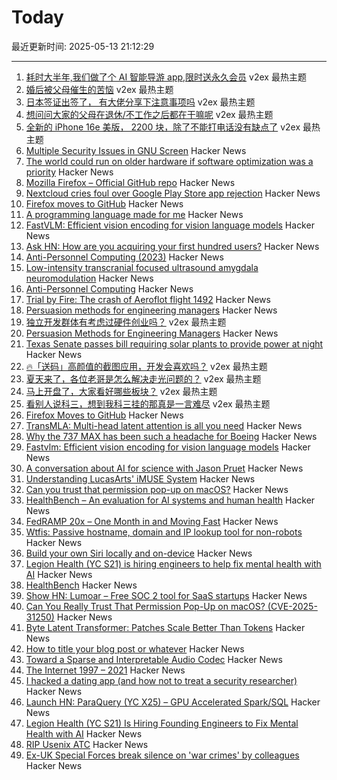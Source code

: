 # Today

最近更新时间: 2025-05-13 21:12:29

--- 
1. [耗时大半年,我们做了个 AI 智能导游 app,限时送永久会员](https://www.v2ex.com/t/1131474) v2ex 最热主题
2. [婚后被父母催生的苦恼](https://www.v2ex.com/t/1131425) v2ex 最热主题
3. [日本签证出签了， 有大佬分享下注意事项吗](https://www.v2ex.com/t/1131418) v2ex 最热主题
4. [想问问大家的父母在退休/不工作之后都在干嘛呢](https://www.v2ex.com/t/1131367) v2ex 最热主题
5. [全新的 iPhone 16e 美版， 2200 块，除了不能打电话没有缺点了](https://www.v2ex.com/t/1131324) v2ex 最热主题
6. [Multiple Security Issues in GNU Screen](https://www.openwall.com/lists/oss-security/2025/05/12/1) Hacker News
7. [The world could run on older hardware if software optimization was a priority](https://twitter.com/ID_AA_Carmack/status/1922100771392520710) Hacker News
8. [Mozilla Firefox – Official GitHub repo](https://github.com/mozilla-firefox/firefox) Hacker News
9. [Nextcloud cries foul over Google Play Store app rejection](https://www.theregister.com/2025/05/13/nextcloud_play_store_complaint/) Hacker News
10. [Firefox moves to GitHub](https://github.com/mozilla-firefox/firefox) Hacker News
11. [A programming language made for me](https://zylinski.se/posts/a-programming-language-for-me/) Hacker News
12. [FastVLM: Efficient vision encoding for vision language models](https://github.com/apple/ml-fastvlm) Hacker News
13. [Ask HN: How are you acquiring your first hundred users?](https://news.ycombinator.com/item?id=43970837) Hacker News
14. [Anti-Personnel Computing (2023)](https://erratique.ch/writings/anti-personnel-computing) Hacker News
15. [Low-intensity transcranial focused ultrasound amygdala neuromodulation](https://www.nature.com/articles/s41380-025-03033-w) Hacker News
16. [Anti-Personnel Computing](https://erratique.ch/writings/anti-personnel-computing) Hacker News
17. [Trial by Fire: The crash of Aeroflot flight 1492](https://admiralcloudberg.medium.com/trial-by-fire-the-crash-of-aeroflot-flight-1492-ee61cebcf6ec) Hacker News
18. [Persuasion methods for engineering managers](https://newsletter.manager.dev/p/5-powerful-persuasion-methods-for) Hacker News
19. [独立开发群体有考虑过硬件创业吗？](https://www.v2ex.com/t/1131355) v2ex 最热主题
20. [Persuasion Methods for Engineering Managers](https://newsletter.manager.dev/p/5-powerful-persuasion-methods-for) Hacker News
21. [Texas Senate passes bill requiring solar plants to provide power at night](https://thehill.com/policy/equilibrium-sustainability/5292792-texas-senate-bill-power-cost/) Hacker News
22. [🔥「送码」高颜值的截图应用，开发会喜欢吗？](https://www.v2ex.com/t/1131356) v2ex 最热主题
23. [夏天来了，各位老哥是怎么解决走光问题的？](https://www.v2ex.com/t/1131335) v2ex 最热主题
24. [马上开盘了，大家看好哪些板块？](https://www.v2ex.com/t/1131315) v2ex 最热主题
25. [看别人说科三，想到我科三挂的那真是一言难尽](https://www.v2ex.com/t/1131313) v2ex 最热主题
26. [Firefox Moves to GitHub](https://github.com/mozilla-firefox/firefox) Hacker News
27. [TransMLA: Multi-head latent attention is all you need](https://arxiv.org/abs/2502.07864) Hacker News
28. [Why the 737 MAX has been such a headache for Boeing](https://www.jalopnik.com/1853477/boeing-737-max-incidents-aircraft-problems/) Hacker News
29. [Fastvlm: Efficient vision encoding for vision language models](https://github.com/apple/ml-fastvlm) Hacker News
30. [A conversation about AI for science with Jason Pruet](https://www.lanl.gov/media/publications/1663/0125-qa-jason-pruet) Hacker News
31. [Understanding LucasArts' iMUSE System](https://github.com/meshula/LabMidi/blob/main/LabMuse/imuse-technical.md) Hacker News
32. [Can you trust that permission pop-up on macOS?](https://wts.dev/posts/tcc-who/) Hacker News
33. [HealthBench – An evaluation for AI systems and human health](https://openai.com/index/healthbench/) Hacker News
34. [FedRAMP 20x – One Month in and Moving Fast](https://www.fedramp.gov/2025-04-24-fedramp-20x-one-month-in-and-moving-fast/) Hacker News
35. [Wtfis: Passive hostname, domain and IP lookup tool for non-robots](https://github.com/pirxthepilot/wtfis) Hacker News
36. [Build your own Siri locally and on-device](https://thehyperplane.substack.com/p/build-your-own-siri-locally-on-device) Hacker News
37. [Legion Health (YC S21) is hiring engineers to help fix mental health with AI](https://www.workatastartup.com/jobs/75011) Hacker News
38. [HealthBench](https://openai.com/index/healthbench/) Hacker News
39. [Show HN: Lumoar – Free SOC 2 tool for SaaS startups](https://www.lumoar.com) Hacker News
40. [Can You Really Trust That Permission Pop-Up on macOS? (CVE-2025-31250)](https://wts.dev/posts/tcc-who/) Hacker News
41. [Byte Latent Transformer: Patches Scale Better Than Tokens](https://arxiv.org/abs/2412.09871) Hacker News
42. [How to title your blog post or whatever](https://dynomight.net/titles/) Hacker News
43. [Toward a Sparse and Interpretable Audio Codec](https://arxiv.org/abs/2505.05654) Hacker News
44. [The Internet 1997 – 2021](https://www.opte.org/the-internet) Hacker News
45. [I hacked a dating app (and how not to treat a security researcher)](https://alexschapiro.com/blog/security/vulnerability/2025/04/21/startups-need-to-take-security-seriously) Hacker News
46. [Launch HN: ParaQuery (YC X25) – GPU Accelerated Spark/SQL](https://news.ycombinator.com/item?id=43964505) Hacker News
47. [Legion Health (YC S21) Is Hiring Founding Engineers to Fix Mental Health with AI](https://www.workatastartup.com/jobs/75011) Hacker News
48. [RIP Usenix ATC](https://bcantrill.dtrace.org/2025/05/11/rip-usenix-atc/) Hacker News
49. [Ex-UK Special Forces break silence on 'war crimes' by colleagues](https://www.bbc.com/news/articles/cj3j5gxgz0do) Hacker News
